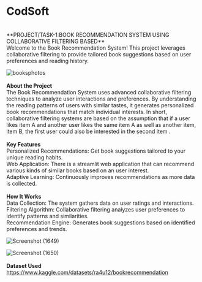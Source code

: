 # **CodSoft**
<br>
**PROJECT/TASK-1:BOOK RECOMMENDATION SYSTEM USING COLLABORATIVE FILTERING BASED**
<br>
Welcome to the Book Recommendation System! This project leverages collaborative filtering to provide tailored book suggestions based on user preferences and reading history.
<br>

![booksphotos](https://github.com/user-attachments/assets/c5e47dff-9d7b-4b8b-aff1-3472f81dbd71)
<br>
<br>
**About the Project**
<br>
The Book Recommendation System uses advanced collaborative filtering techniques to analyze user interactions and preferences. By understanding the reading patterns of users with similar tastes, it generates personalized book recommendations that match individual interests.
In short, collaborative filtering systems are based on the assumption that if a user likes item A and another user likes the same item A as well as another item, item B, the first user could also be interested in the second item .
<br>
<br>
**Key Features**
<br>
Personalized Recommendations: Get book suggestions tailored to your unique reading habits.
<br>
Web Application: There is a streamlit web application that can recommend various kinds of similar books based on an user interest.
<br>
Adaptive Learning: Continuously improves recommendations as more data is collected.
<br>
<br>
**How It Works**
<br>
Data Collection: The system gathers data on user ratings and interactions.
<br>
Filtering Algorithm: Collaborative filtering analyzes user preferences to identify patterns and similarities.
<br>
Recommendation Engine: Generates book suggestions based on identified preferences and trends.
<br>

![Screenshot (1649)](https://github.com/user-attachments/assets/7d2293f7-25f9-4207-9ac5-9f28d153eed7)


![Screenshot (1650)](https://github.com/user-attachments/assets/524042ab-1ec2-4a56-a04f-9d7ec8fab194)
<br>
<br>
**Dataset Used**
<br>
https://www.kaggle.com/datasets/ra4u12/bookrecommendation


